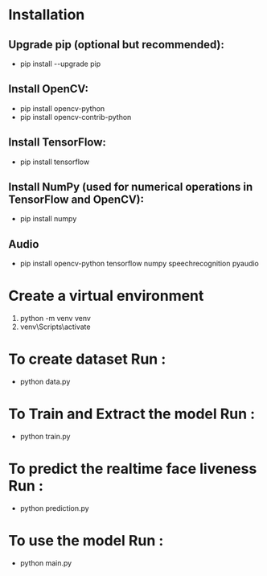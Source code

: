# Installation

## Upgrade pip (optional but recommended):
- pip install --upgrade pip

## Install OpenCV:
- pip install opencv-python
- pip install opencv-contrib-python

## Install TensorFlow:
- pip install tensorflow

## Install NumPy (used for numerical operations in TensorFlow and OpenCV):
- pip install numpy

## Audio
- pip install opencv-python tensorflow numpy speechrecognition pyaudio



# Create a virtual environment
1. python -m venv venv
2. venv\Scripts\activate


# To create dataset Run :
- python data.py

# To Train and Extract the model Run :
- python train.py

# To predict the realtime face liveness Run :
- python prediction.py

# To use the model Run : 
- python main.py
